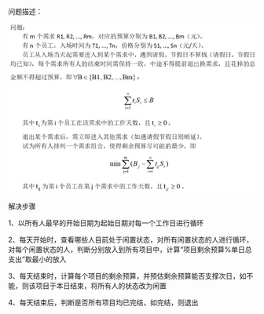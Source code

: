 
问题描述：

![image](https://github.com/maplelinfy/Jingjing/blob/master/%E9%97%AE%E9%A2%98%E6%8F%8F%E8%BF%B0.jpg)

解决步骤

1、以所有人最早的开始日期为起始日期对每一个工作日进行循环

2、每天开始时，查看哪些人目前处于闲置状态，对所有闲置状态的人进行循环，对每个闲置状态的人，判断分别放入到所有项目中，计算“项目剩余预算%单日总支出”取最小的放入

3、每天结束时，计算每个项目的剩余预算，并预估剩余预算能否支撑次日，如不能，则该项目于本日结束，将所有人的状态改为闲置

4、每天结束后，判断是否所有项目均已完结，如完结，则退出
